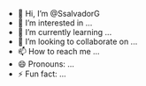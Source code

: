 - 👋 Hi, I’m @SsalvadorG
- 👀 I’m interested in ...
- 🌱 I’m currently learning ...
- 💞️ I’m looking to collaborate on ...
- 📫 How to reach me ...
- 😄 Pronouns: ...
- ⚡ Fun fact: ...

<!---
SsalvadorG/SsalvadorG is a ✨ special ✨ repository because its `README.md` (this file) appears on your GitHub profile.
You can click the Preview link to take a look at your changes.
--->
